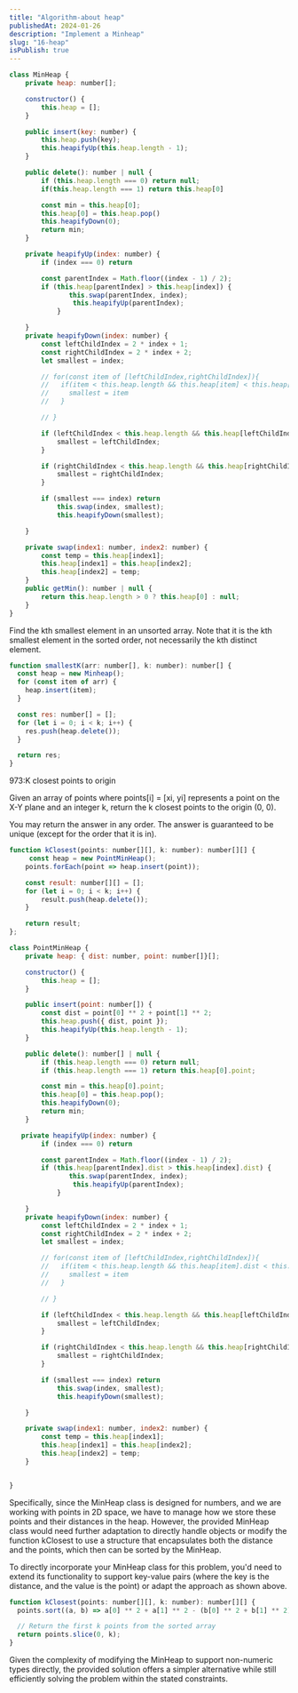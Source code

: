 ```yaml
---
title: "Algorithm-about heap"
publishedAt: 2024-01-26
description: "Implement a Minheap"
slug: "16-heap"
isPublish: true
---
```


```js
class MinHeap {
    private heap: number[];

    constructor() {
        this.heap = [];
    }

    public insert(key: number) {
        this.heap.push(key);
        this.heapifyUp(this.heap.length - 1);
    }

    public delete(): number | null {
        if (this.heap.length === 0) return null;
        if(this.heap.length === 1) return this.heap[0]

        const min = this.heap[0];
        this.heap[0] = this.heap.pop()
        this.heapifyDown(0);
        return min;
    }

    private heapifyUp(index: number) {
        if (index === 0) return

        const parentIndex = Math.floor((index - 1) / 2);
        if (this.heap[parentIndex] > this.heap[index]) {
               this.swap(parentIndex, index);
                this.heapifyUp(parentIndex);
            }

    }
    private heapifyDown(index: number) {
        const leftChildIndex = 2 * index + 1;
        const rightChildIndex = 2 * index + 2;
        let smallest = index;

        // for(const item of [leftChildIndex,rightChildIndex]){
        //   if(item < this.heap.length && this.heap[item] < this.heap[smallest]){
        //     smallest = item
        //   }

        // }

        if (leftChildIndex < this.heap.length && this.heap[leftChildIndex] < this.heap[smallest]) {
            smallest = leftChildIndex;
        }

        if (rightChildIndex < this.heap.length && this.heap[rightChildIndex] < this.heap[smallest]) {
            smallest = rightChildIndex;
        }

        if (smallest === index) return
            this.swap(index, smallest);
            this.heapifyDown(smallest);

    }

    private swap(index1: number, index2: number) {
        const temp = this.heap[index1];
        this.heap[index1] = this.heap[index2];
        this.heap[index2] = temp;
    }
    public getMin(): number | null {
        return this.heap.length > 0 ? this.heap[0] : null;
    }
}

```

Find the kth smallest element in an unsorted array. Note that it is the kth smallest element in the sorted order, not necessarily the kth distinct element.

```js
function smallestK(arr: number[], k: number): number[] {
  const heap = new Minheap();
  for (const item of arr) {
    heap.insert(item);
  }

  const res: number[] = [];
  for (let i = 0; i < k; i++) {
    res.push(heap.delete());
  }

  return res;
}
```

973:K closest points to origin

Given an array of points where points[i] = [xi, yi] represents a point on the X-Y plane and an integer k, return the k closest points to the origin (0, 0).

You may return the answer in any order. The answer is guaranteed to be unique (except for the order that it is in).

```js
function kClosest(points: number[][], k: number): number[][] {
     const heap = new PointMinHeap();
    points.forEach(point => heap.insert(point));

    const result: number[][] = [];
    for (let i = 0; i < k; i++) {
        result.push(heap.delete());
    }

    return result;
};

class PointMinHeap {
    private heap: { dist: number, point: number[]}[];

    constructor() {
        this.heap = [];
    }

    public insert(point: number[]) {
        const dist = point[0] ** 2 + point[1] ** 2;
        this.heap.push({ dist, point });
        this.heapifyUp(this.heap.length - 1);
    }

    public delete(): number[] | null {
        if (this.heap.length === 0) return null;
        if (this.heap.length === 1) return this.heap[0].point;

        const min = this.heap[0].point;
        this.heap[0] = this.heap.pop();
        this.heapifyDown(0);
        return min;
    }

   private heapifyUp(index: number) {
        if (index === 0) return

        const parentIndex = Math.floor((index - 1) / 2);
        if (this.heap[parentIndex].dist > this.heap[index].dist) {
               this.swap(parentIndex, index);
                this.heapifyUp(parentIndex);
            }

    }
    private heapifyDown(index: number) {
        const leftChildIndex = 2 * index + 1;
        const rightChildIndex = 2 * index + 2;
        let smallest = index;

        // for(const item of [leftChildIndex,rightChildIndex]){
        //   if(item < this.heap.length && this.heap[item].dist < this.heap[smallest].dist){
        //     smallest = item
        //   }

        // }

        if (leftChildIndex < this.heap.length && this.heap[leftChildIndex].dist < this.heap[smallest].dist) {
            smallest = leftChildIndex;
        }

        if (rightChildIndex < this.heap.length && this.heap[rightChildIndex].dist < this.heap[smallest].dist) {
            smallest = rightChildIndex;
        }

        if (smallest === index) return
            this.swap(index, smallest);
            this.heapifyDown(smallest);

    }

    private swap(index1: number, index2: number) {
        const temp = this.heap[index1];
        this.heap[index1] = this.heap[index2];
        this.heap[index2] = temp;
    }


}

```

Specifically, since the MinHeap class is designed for numbers, and we are working with points in 2D space, we have to manage how we store these points and their distances in the heap. However, the provided MinHeap class would need further adaptation to directly handle objects or modify the function kClosest to use a structure that encapsulates both the distance and the points, which then can be sorted by the MinHeap.

To directly incorporate your MinHeap class for this problem, you'd need to extend its functionality to support key-value pairs (where the key is the distance, and the value is the point) or adapt the approach as shown above.

```js
function kClosest(points: number[][], k: number): number[][] {
  points.sort((a, b) => a[0] ** 2 + a[1] ** 2 - (b[0] ** 2 + b[1] ** 2));

  // Return the first k points from the sorted array
  return points.slice(0, k);
}
```

Given the complexity of modifying the MinHeap to support non-numeric types directly, the provided solution offers a simpler alternative while still efficiently solving the problem within the stated constraints.
